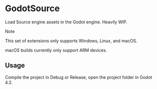 # GodotSource
Load Source engine assets in the Godot engine. Heavily WIP.

> [!NOTE]
> This set of extensions only supports Windows, Linux, and macOS.
>
> macOS builds currently only support ARM devices.

## Usage

Compile the project in Debug or Release, open the project folder in Godot 4.2.
